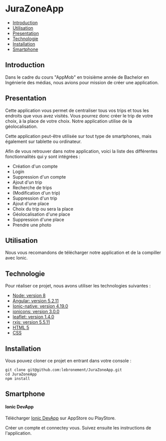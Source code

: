 # JuraZoneApp

  - [Introduction](#introduction)
  - [Utilisation](#utilisation)
  - [Presentation](#presentation)
  - [Technologie](#technologie)
  - [Installation](#installation)
  - [Smartphone](#smartphone)

## Introduction

Dans le cadre du cours "AppMob" en troisième année de Bachelor en Ingénierie des médias, nous avions pour mission de créer une application. 

## Presentation

Cette application vous permet de centraliser tous vos trips et tous les endroits que vous avez visités. Vous pourrez donc créer le trip de votre choix, à la place de votre choix. Notre application utilise de la géolocalisation. 

Cette application peut-être utilisée sur tout type de smartphones, mais également sur tablette ou ordinateur.

Afin de vous retrouver dans notre application, voici la liste des différentes fonctionnalités qui y sont intégrées :

- Création d'un compte
- Login
- Suppression d'un compte
- Ajout d'un trip
- Recherche de trips
- (Modification d'un trip)
- Suppression d'un trip
- Ajout d'une place
- Choix du trip ou sera la place
- Géolocalisation d'une place
- Suppression d'une place
- Prendre une photo

## Utilisation

Nous vous recomandons de télécharger notre application et de la compiller avec Ionic.

## Technologie

Pour réaliser ce projet, nous avons utiliser les technologies suivantes :

* [Node: version 8](https://angularjs.org/)
* [Angular: version 5.2.11](https://angularjs.org/)
* [Ionic-native: version 4.19.0](https://ionicframework.com/getting-started/)
* [ionicons: version 3.0.0](https://ionicons.com/) 
* [leaflet: version 1.4.0](https://leafletjs.com/)
* [rxjs: version 5.5.11](https://rxjs-dev.firebaseapp.com/)
* [HTML 5](https://www.w3.org/TR/html52/)
* [CSS](https://www.w3.org/Style/CSS/)

## Installation

Vous pouvez cloner ce projet en entrant dans votre console :
```
git clone git@github.com:lebronement/JuraZoneApp.git
cd JuraZoneApp
npm install

```

## Smartphone

#### Ionic DevApp

  Télécharger [Ionic DevApp](https://itunes.apple.com/us/app/ionic-devapp/id1233447133?mt=8) sur AppStore ou PlayStore.
  
  Créer un compte et connectey vous. Suivez ensuite les instructions de l'application.
  